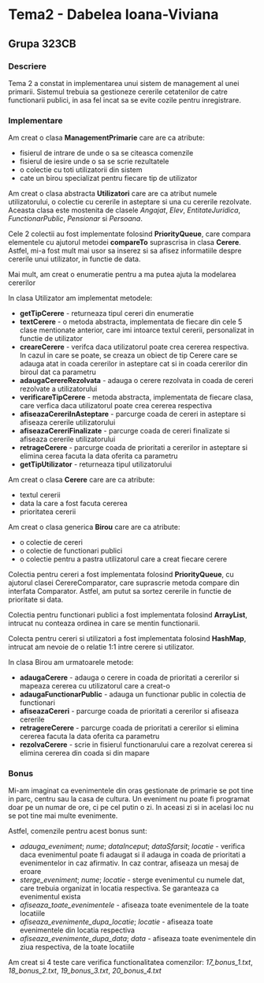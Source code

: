 # Tema2 - Dabelea Ioana-Viviana
## Grupa 323CB

### Descriere
Tema 2 a constat in implementarea unui sistem de management al unei primarii.
Sistemul trebuia sa gestioneze cererile cetatenilor de catre functionarii publici, in asa fel incat sa se evite cozile pentru inregistrare.

### Implementare

Am creat o clasa **ManagementPrimarie** care are ca atribute:
   - fisierul de intrare de unde o sa se citeasca comenzile
   - fisierul de iesire unde o sa se scrie rezultatele
   - o colectie cu toti utilizatorii din sistem
   - cate un birou specializat pentru fiecare tip de utilizator

Am creat o clasa abstracta **Utilizatori** care are ca atribut numele utilizatorului, o colectie cu cererile in asteptare si una cu cererile rezolvate. Aceasta clasa este mostenita de clasele _Angajat_, _Elev_, _EntitateJuridica_, _FunctionarPublic_, _Pensionar_ si _Persoana_.

Cele 2 colectii au fost implementate folosind **PriorityQueue**, care compara elementele cu ajutorul metodei **compareTo** suprascrisa in clasa **Cerere**. Astfel, mi-a fost mult mai usor sa inserez si sa afisez informatiile despre cererile unui utilizator, in functie de data.

Mai mult, am creat o enumeratie pentru a ma putea ajuta la modelarea cererilor

In clasa Utilizator am implementat metodele:
   - **getTipCerere**  - returneaza tipul cereri din enumeratie
   - **textCerere**  - o metoda abstracta, implementata de fiecare din cele 5 clase mentionate anterior, care imi intoarce textul cererii, personalizat in functie de utilizator
   - **creareCerere** - verifca daca utilizatorul poate crea cererea respectiva. In cazul in care se poate, se creaza un obiect de tip Cerere care se adauga atat in coada cererilor in asteptare cat si in coada cererilor din biroul dat ca parametru
   - **adaugaCerereRezolvata** - adauga o cerere rezolvata in coada de cereri rezolvate a utilizatorului
   - **verificareTipCerere** - metoda abstracta, implementata de fiecare clasa, care verfica daca utilizatorul poate crea cererea respectiva
   - **afiseazaCereriInAsteptare** - parcurge coada de cereri in asteptare si afiseaza cererile utilizatorului
   - **afiseazaCereriFinalizate** - parcurge coada de cereri finalizate si afiseaza cererile utilizatorului
   - **retrageCerere** - parcurge coada de prioritati a cererilor in asteptare si elimina cerea facuta la data oferita ca parametru
   - **getTipUtilizator** - returneaza tipul utilizatorului 

Am creat o clasa **Cerere** care are ca atribute:
   - textul cererii
   - data la care a fost facuta cererea
   - prioritatea cererii

Am creat o clasa generica **Birou** care are ca atribute:
   - o colectie de cereri
   - o colectie de functionari publici
   - o colectie pentru a pastra utilizatorul care a creat fiecare cerere

Colectia pentru cereri a fost implementata folosind **PriorityQueue**, cu ajutorul clasei CerereComparator, care suprascrie metoda compare din interfata Comparator. Astfel, am putut sa sortez cererile in functie de prioritate si data.

Colectia pentru functionari publici a fost implementata folosind **ArrayList**, intrucat nu conteaza ordinea in care se mentin functionarii.

Colecta pentru cereri si utilizatori a fost implementata folosind **HashMap**, intrucat am nevoie de o relatie 1:1 intre cerere si utilizator.

In clasa Birou am urmatoarele metode:
   - **adaugaCerere** - adauga o cerere in coada de prioritati a cererilor si mapeaza cererea cu utilizatorul care a creat-o
   - **adaugaFunctionarPublic** - adauga un functionar public in colectia de functionari 
   - **afiseazaCereri** - parcurge coada de prioritati a cererilor si afiseaza cererile
   - **retragereCerere** - parcurge coada de prioritati a cererilor si elimina cererea facuta la data oferita ca parametru
   - **rezolvaCerere** - scrie in fisierul functionarului care a rezolvat cererea si elimina cererea din coada si din mapare

### Bonus

Mi-am imaginat ca evenimentele din oras gestionate de primarie se pot tine in parc, centru sau la casa de cultura. Un eveniment nu poate fi programat doar pe un numar de ore, ci pe cel putin o zi. In aceasi zi si in acelasi loc nu se pot tine mai multe evenimente.

Astfel, comenzile pentru acest bonus sunt:
   - _adauga_eveniment_; _nume_; _dataInceput_; _dataSfarsit_; _locatie_ - verifica daca evenimentul poate fi adaugat si il adauga in coada de prioritati a evenimentelor in caz afirmativ. In caz contrar, afiseaza un mesaj de eroare
   - _sterge_eveniment_; _nume_; _locatie_ - sterge evenimentul cu numele dat, care trebuia organizat in locatia respectiva. Se garanteaza ca evenimentul exista
   - _afiseaza_toate_evenimentele_ - afiseaza toate evenimentele de la toate locatiile
   - _afiseaza_evenimente_dupa_locatie_; _locatie_ - afiseaza toate evenimentele din locatia respectiva
   - _afiseaza_evenimente_dupa_data_; _data_ - afiseaza toate evenimentele din ziua respectiva, de la toate locatiile

Am creat si 4 teste care verifica functionalitatea comenzilor: _17_bonus_1.txt_, _18_bonus_2.txt_, _19_bonus_3.txt_, _20_bonus_4.txt_ 